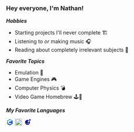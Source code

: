 ### Hey everyone, I'm Nathan!

***Hobbies***
* Starting projects I'll never complete 🏗️
* Listening to *or* making music 🎧
* Reading about completely irrelevant subjects 📖


***Favorite Topics***
* Emulation 💾
* Game Engines 🎮
* Computer Physics 💣
* Video Game Homebrew 🕹👾

***My Favorite Languages***
<p float="left">
  <img src="https://raw.githubusercontent.com/github/explore/f3e22f0dca2be955676bc70d6214b95b13354ee8/topics/c/c.png" width="20" height="20" />
  <img src="https://raw.githubusercontent.com/github/explore/f3e22f0dca2be955676bc70d6214b95b13354ee8/topics/c++/c++.png" width="20" height="20" />
  <img src="https://raw.githubusercontent.com/github/explore/f3e22f0dca2be955676bc70d6214b95b13354ee8/topics/lua/lua.png" width="20" height="20" />
</p>



